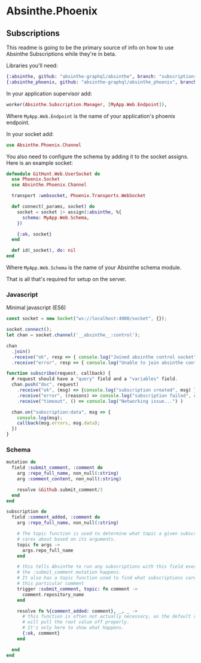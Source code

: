 # Absinthe.Phoenix

## Subscriptions

This readme is going to be the primary source of info on how to use Absinthe Subscriptions
while they're in beta.

Libraries you'll need:

```elixir
{:absinthe, github: "absinthe-graphql/absinthe", branch: "subscriptions"},
{:absinthe_phoenix, github: "absinthe-graphql/absinthe_phoenix", branch: "subscriptions"},
```

In your application supervisor add:

```elixir
worker(Absinthe.Subscription.Manager, [MyApp.Web.Endpoint]),
```

Where `MyApp.Web.Endpoint` is the name of your application's phoenix endpoint.

In your socket add:

```elixir
use Absinthe.Phoenix.Channel
```

You also need to configure the schema by adding it to the socket assigns. Here
is an example socket:

```elixir
defmodule GitHunt.Web.UserSocket do
  use Phoenix.Socket
  use Absinthe.Phoenix.Channel

  transport :websocket, Phoenix.Transports.WebSocket

  def connect(_params, socket) do
    socket = socket |> assign(:absinthe, %{
      schema: MyApp.Web.Schema,
    })

    {:ok, socket}
  end

  def id(_socket), do: nil
end
```

Where `MyApp.Web.Schema` is the name of your Absinthe schema module.

That is all that's required for setup on the server.

### Javascript

Minimal javascript (ES6)

```javascript
const socket = new Socket("ws://localhost:4000/socket", {});

socket.connect();
let chan = socket.channel('__absinthe__:control');

chan
  .join()
  .receive("ok", resp => { console.log("Joined absinthe control socket", resp) })
  .receive("error", resp => { console.log("Unable to join absinthe control socket", resp) });

function subscribe(request, callback) {
  # request should have a "query" field and a "variables" field.
  chan.push("doc", request)
    .receive("ok", (msg) => {console.log("subscription created", msg) })
    .receive("error", (reasons) => console.log("subscription failed", reasons) )
    .receive("timeout", () => console.log("Networking issue...") )

  chan.on("subscription:data", msg => {
    console.log(msg);
    callback(msg.errors, msg.data);
  })
}
```

### Schema

```elixir
mutation do
  field :submit_comment, :comment do
    arg :repo_full_name, non_null(:string)
    arg :comment_content, non_null(:string)

    resolve &Github.submit_comment/3
  end
end

subscription do
  field :comment_added, :comment do
    arg :repo_full_name, non_null(:string)

    # The topic function is used to determine what topic a given subscription
    # cares about based on its arguments.
    topic fn args ->
      args.repo_full_name
    end

    # this tells Absinthe to run any subscriptions with this field every time
    # the :submit_comment mutation happens.
    # It also has a topic function used to find what subscriptions care about
    # this particular comment
    trigger :submit_comment, topic: fn comment ->
      comment.repository_name
    end

    resolve fn %{comment_added: comment}, _, _ ->
      # this function is often not actually necessary, as the default resolver
      # will pull the root value off properly.
      # It's only here to show what happens.
      {:ok, comment}
    end

  end
end
```
